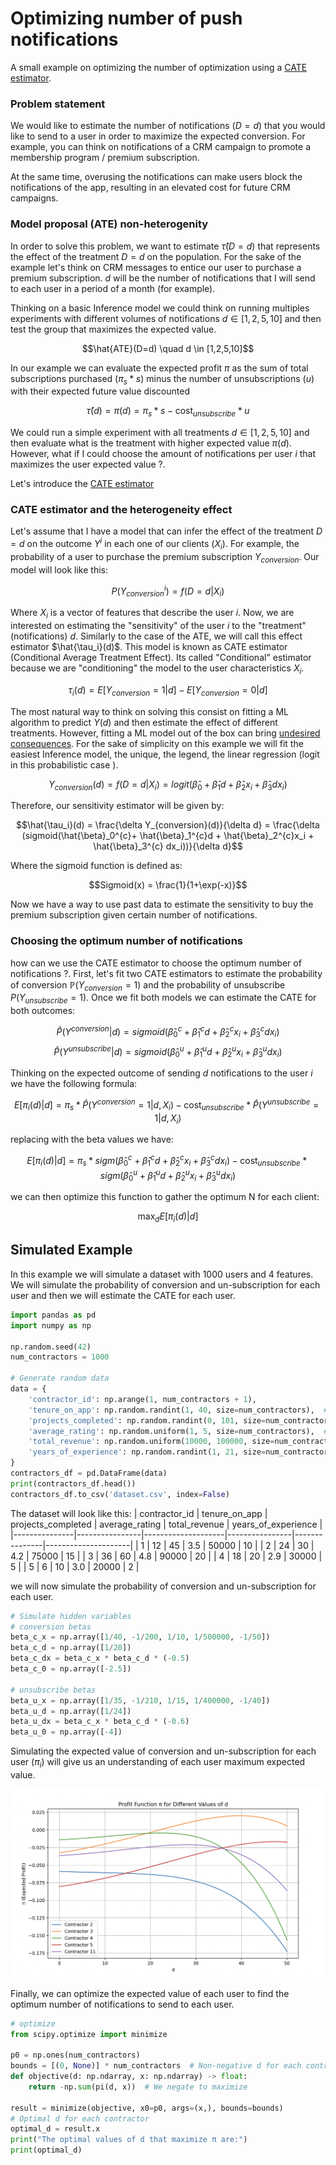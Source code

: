 # Optimizing number of push notifications
A small example on optimizing the number of optimization using a [CATE estimator](https://matheusfacure.github.io/python-causality-handbook/18-Heterogeneous-Treatment-Effects-and-Personalization.html).  

### Problem statement
We would like to estimate the number of notifications ($D = d$) that you would like to send to a user in order to maximize the expected conversion. For example, you can think on notifications of a CRM campaign to promote a membership program / premium subscription.

At the same time, overusing the notifications can make users block the notifications of the app, resulting in an elevated cost for future CRM campaigns.

### Model proposal (ATE) non-heterogenity 

In order to solve this problem, we want to estimate  $\hat{\tau}(D=d)$ that represents the effect of the treatment $D=d$ on the population. For the sake of the example let's think on CRM messages to entice our user to purchase a premium subscription. $d$ will be the number of notifications that I will send to each user in a period of a month (for example). 

Thinking on a basic Inference model we could think on running multiples experiments with different volumes of notifications $d \in [1,2,5,10]$ and then test the group that maximizes the expected value. 

$$\hat{ATE}(D=d) \quad d \in [1,2,5,10]$$

In our example we can evaluate the expected profit $\pi$ as the sum of total subscriptions purchased ($\pi_s*s$) minus the number of unsubscriptions ($u$) with their expected future value discounted

$$\hat{\tau}(d) = \pi(d) = \pi_s*s - \text{cost}_{unsubscribe}*u$$


We could run a simple experiment with all treatments $d \in [1,2,5,10]$ and then evaluate what is the treatment with higher expected value $\pi(d)$. However, what if I could choose the amount of notifications per user $i$ that maximizes the user expected value ?. 

Let's introduce the [CATE estimator](https://matheusfacure.github.io/python-causality-handbook/18-Heterogeneous-Treatment-Effects-and-Personalization.html)

### CATE estimator and the heterogeneity effect

Let's assume that I have a model that can infer the effect of the treatment $D=d$ on the outcome $Y^i$ in each one of our clients ($X_i$). For example, the probability of a user to purchase the premium subscription $Y_{conversion}$. Our model will look like this:

$$P(Y_{conversion}^{i}) = f(D=d|X_i)$$

Where $X_i$ is a vector of features that describe the user $i$. Now, we are interested on estimating the "sensitivity" of the user $i$ to the "treatment" (notifications) $d$. Similarly to the case of the ATE, we will call this effect estimator $\hat{\tau_i}(d)$. This model is known as CATE estimator (Conditional Average Treatment Effect). Its called "Conditional" estimator because we are "conditioning" the model to the user characteristics $X_i$. 

$${\tau_i}(d) = E[Y_{conversion}=1|d]- E[Y_{conversion}=0|d]$$

The most natural way to think on solving this consist on fitting a ML algorithm to predict $Y(d)$ and then estimate the effect of different treatments. However, fitting a ML model out of the box can bring [undesired consequences](https://matheusfacure.github.io/python-causality-handbook/When-Prediction-Fails.html). For the sake of simplicity on this example we will fit the easiest Inference model, the unique, the legend, the linear regression (logit in this probabilistic case ).  

$$Y_{conversion}(d) = f(D=d|X_i) =  logit(\hat{\beta}_0+ \hat{\beta}_1d + \hat{\beta}_2x_i + \hat{\beta}_3 dx_i)$$

Therefore, our sensitivity estimator will be given by:

$$\hat{\tau_i}(d) = \frac{\delta Y_{conversion}(d)}{\delta d} = \frac{\delta (sigmoid(\hat{\beta}_0^{c}+ \hat{\beta}_1^{c}d + \hat{\beta}_2^{c}x_i + \hat{\beta}_3^{c} dx_i))}{\delta d}$$

Where the sigmoid function is defined as:

$$Sigmoid(x) = \frac{1}{1+\exp(-x)}$$

Now we have a way to use past data to estimate the sensitivity to buy the premium subscription given certain number of notifications. 

### Choosing the optimum number of notifications

how can we use the CATE estimator to choose the optimum number of notifications ?. 
First, let's fit two CATE estimators to estimate the probability of conversion $\mathbb{P}(Y_{conversion}=1)$ and the probability of unsubscribe $P(Y_{unsubscribe}=1)$. Once we fit both models we can estimate the CATE for both outcomes:


$$\hat{P}(Y^{conversion}|d) = sigmoid(\hat{\beta}_0^{c}+ \hat{\beta}_1^{c}d + \hat{\beta}_2^{c}x_i + \hat{\beta}_3^{c} dx_i)$$
$$\hat{P}(Y^{unsubscribe}|d) = sigmoid(\hat{\beta}_0^{u}+ \hat{\beta}_1^{u}d + \hat{\beta}_2^{u}x_i + \hat{\beta}_3^{u} dx_i)$$

Thinking on the expected outcome of sending $d$ notifications to the user $i$ we have the following formula: 

$$E[\pi_i(d)|d] = \pi_s *\hat{P}(Y^{conversion}=1|d, X_i) - \text{cost}_{unsubscribe}  *\hat{P}(Y^{unsubscribe}=1|d, X_i)$$

replacing with the beta values we have: 

$$E[\pi_i(d)|d] = \pi_s *sigm(\hat{\beta}_0^{c}+ \hat{\beta}_1^{c}d + \hat{\beta}_2^{c}x_i + \hat{\beta}_3^{c} dx_i) - \text{cost}_{unsubscribe} *sigm(\hat{\beta}_0^{u}+ \hat{\beta}_1^{u}d + \hat{\beta}_2^{u}x_i + \hat{\beta}_3^{u} dx_i)$$

we can then optimize this function to gather the optimum N for each client:

$$\max_{d}{E[\pi_i(d)|d]}$$

## Simulated Example

In this example we will simulate a dataset with 1000 users and 4 features. We will simulate the probability of conversion and un-subscription for each user and then we will estimate the CATE for each user. 

```python
import pandas as pd
import numpy as np

np.random.seed(42)
num_contractors = 1000

# Generate random data
data = {
    'contractor_id': np.arange(1, num_contractors + 1),
    'tenure_on_app': np.random.randint(1, 40, size=num_contractors),  # Tenure in months
    'projects_completed': np.random.randint(0, 101, size=num_contractors),  # Number of projects completed
    'average_rating': np.random.uniform(1, 5, size=num_contractors),  # Average rating out of 5
    'total_revenue': np.random.uniform(10000, 100000, size=num_contractors),  # Total revenue in dollars
    'years_of_experience': np.random.randint(1, 21, size=num_contractors)  # Years of experience in construction
}
contractors_df = pd.DataFrame(data)
print(contractors_df.head())
contractors_df.to_csv('dataset.csv', index=False)
```

The dataset will look like this:
| contractor_id | tenure_on_app | projects_completed | average_rating | total_revenue | years_of_experience |
|---------------|----------------|--------------------|----------------|---------------|---------------------|
| 1             | 12             | 45                 | 3.5            | 50000         | 10                  |
| 2             | 24             | 30                 | 4.2            | 75000         | 15                  |
| 3             | 36             | 60                 | 4.8            | 90000         | 20                  |
| 4             | 18             | 20                 | 2.9            | 30000         | 5                   |
| 5             | 6              | 10                 | 3.0            | 20000         | 2                   |



we will now simulate the probability of conversion and un-subscription for each user. 

```python
# Simulate hidden variables 
# conversion betas
beta_c_x = np.array([1/40, -1/200, 1/10, 1/500000, -1/50])
beta_c_d = np.array([1/20])
beta_c_dx = beta_c_x * beta_c_d * (-0.5)
beta_c_0 = np.array([-2.5])

# unsubscribe betas 
beta_u_x = np.array([1/35, -1/210, 1/15, 1/400000, -1/40])
beta_u_d = np.array([1/24])
beta_u_dx = beta_c_x * beta_c_d * (-0.6)
beta_u_0 = np.array([-4])
```

Simulating the expected value of conversion and un-subscription for each user ($\pi_i$) will give us an understanding of each user maximum expected value. 

![alt text](profit_curves_plot.png)


Finally, we can optimize the expected value of each user to find the optimum number of notifications to send to each user. 

```python 
# optimize 
from scipy.optimize import minimize

p0 = np.ones(num_contractors)
bounds = [(0, None)] * num_contractors  # Non-negative d for each contractor
def objective(d: np.ndarray, x: np.ndarray) -> float:
    return -np.sum(pi(d, x))  # We negate to maximize

result = minimize(objective, x0=p0, args=(x,), bounds=bounds)
# Optimal d for each contractor
optimal_d = result.x
print("The optimal values of d that maximize π are:")
print(optimal_d)
```

